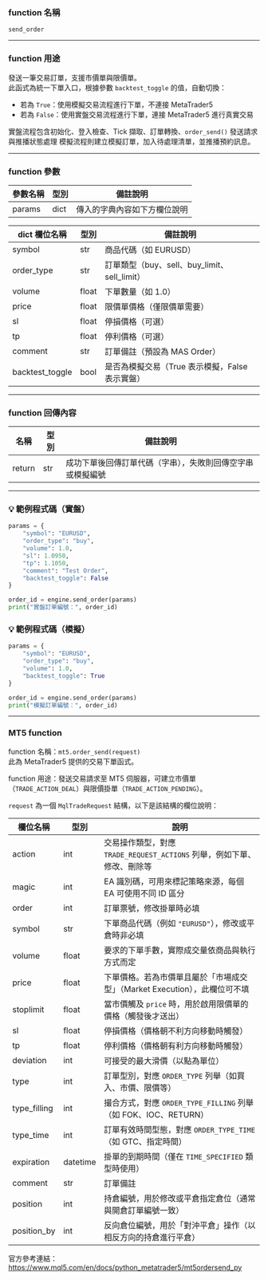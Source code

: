 ### function 名稱

`send_order`

---

### function 用途

發送一筆交易訂單，支援市價單與限價單。  
此函式為統一下單入口，根據參數 `backtest_toggle` 的值，自動切換：

- 若為 `True`：使用模擬交易流程進行下單，不連接 MetaTrader5  
- 若為 `False`：使用實盤交易流程進行下單，連接 MetaTrader5 進行真實交易

實盤流程包含初始化、登入檢查、Tick 擷取、訂單轉換、`order_send()` 發送請求與推播狀態處理
模擬流程則建立模擬訂單，加入待處理清單，並推播預約訊息。

---

### function 參數

| 參數名稱 | 型別 | 備註說明 |
|----------|------|----------|
| params   | dict | 傳入的字典內容如下方欄位說明 |

| dict 欄位名稱    | 型別   | 備註說明 |
|------------------|--------|----------|
| symbol           | str    | 商品代碼（如 EURUSD） |
| order_type       | str    | 訂單類型（buy、sell、buy_limit、sell_limit） |
| volume           | float  | 下單數量（如 1.0） |
| price            | float  | 限價單價格（僅限價單需要） |
| sl               | float  | 停損價格（可選） |
| tp               | float  | 停利價格（可選） |
| comment          | str    | 訂單備註（預設為 MAS Order） |
| backtest_toggle  | bool   | 是否為模擬交易（True 表示模擬，False 表示實盤） |

---

### function 回傳內容

| 名稱   | 型別 | 備註說明                                         |
|--------|------|--------------------------------------------------|
| return | str  | 成功下單後回傳訂單代碼（字串），失敗則回傳空字串或模擬編號 |

---

### 💡 範例程式碼（實盤）

```python
params = {
    "symbol": "EURUSD",
    "order_type": "buy",
    "volume": 1.0,
    "sl": 1.0950,
    "tp": 1.1050,
    "comment": "Test Order",
    "backtest_toggle": False
}

order_id = engine.send_order(params)
print("實盤訂單編號：", order_id)
```

### 💡 範例程式碼（模擬）
```python
params = {
    "symbol": "EURUSD",
    "order_type": "buy",
    "volume": 1.0,
    "backtest_toggle": True
}

order_id = engine.send_order(params)
print("模擬訂單編號：", order_id)
```

---

### MT5 function

function 名稱：`mt5.order_send(request)`  
此為 MetaTrader5 提供的交易下單函式。

function 用途：發送交易請求至 MT5 伺服器，可建立市價單（`TRADE_ACTION_DEAL`）與限價掛單（`TRADE_ACTION_PENDING`）。

`request` 為一個 `MqlTradeRequest` 結構，以下是該結構的欄位說明：

| 欄位名稱      | 型別   | 說明 |
|---------------|--------|------|
| action        | int    | 交易操作類型，對應 `TRADE_REQUEST_ACTIONS` 列舉，例如下單、修改、刪除等 |
| magic         | int    | EA 識別碼，可用來標記策略來源，每個 EA 可使用不同 ID 區分 |
| order         | int    | 訂單票號，修改掛單時必填 |
| symbol        | str    | 下單商品代碼（例如 `"EURUSD"`），修改或平倉時非必填 |
| volume        | float  | 要求的下單手數，實際成交量依商品與執行方式而定 |
| price         | float  | 下單價格。若為市價單且屬於「市場成交型」（Market Execution），此欄位可不填 |
| stoplimit     | float  | 當市價觸及 `price` 時，用於啟用限價單的價格（觸發後才送出） |
| sl            | float  | 停損價格（價格朝不利方向移動時觸發） |
| tp            | float  | 停利價格（價格朝有利方向移動時觸發） |
| deviation     | int    | 可接受的最大滑價（以點為單位） |
| type          | int    | 訂單型別，對應 `ORDER_TYPE` 列舉（如買入、市價、限價等） |
| type_filling  | int    | 撮合方式，對應 `ORDER_TYPE_FILLING` 列舉（如 FOK、IOC、RETURN） |
| type_time     | int    | 訂單有效時間型態，對應 `ORDER_TYPE_TIME`（如 GTC、指定時間） |
| expiration    | datetime | 掛單的到期時間（僅在 `TIME_SPECIFIED` 類型時使用） |
| comment       | str    | 訂單備註 |
| position      | int    | 持倉編號，用於修改或平倉指定倉位（通常與開倉訂單編號一致） |
| position_by   | int    | 反向倉位編號，用於「對沖平倉」操作（以相反方向的持倉進行平倉） |


官方參考連結：  
https://www.mql5.com/en/docs/python_metatrader5/mt5ordersend_py